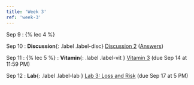 ```yaml
---
title: 'Week 3'
ref: 'week-3'
---
```


Sep 9
: {% lec 4 %}

Sep 10
: **Discussion**{: .label .label-disc} [Discussion 2](https://drive.google.com/file/d/1e_x765QPKXA9r78g8MkbUy7GqDw70iUL/view?usp=sharing)
 ([Answers](https://drive.google.com/file/d/1-wUZzhubquACdunpRtunKTUyGwz12mLx/view?usp=sharing))


Sep 11
: {% lec 5 %}
: **Vitamin**{: .label .label-vit } [Vitamin 3](https://www.gradescope.com/courses/1104495) (due Sep 14 at 11:59 PM) 

Sep 12
: **Lab**{: .label .label-lab } [Lab 3:  Loss and Risk](https://data102.datahub.berkeley.edu/) (due Sep 17 at 5 PM)
